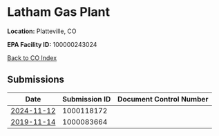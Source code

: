 # Latham Gas Plant

**Location:** Platteville, CO

**EPA Facility ID:** 100000243024

[Back to CO Index](../../index.md)

## Submissions

| Date | Submission ID | Document Control Number |
|------|--------------|-------------------------|
| [2024-11-12](submissions/1000118172.md) | 1000118172 |  |
| [2019-11-14](submissions/1000083664.md) | 1000083664 |  |
